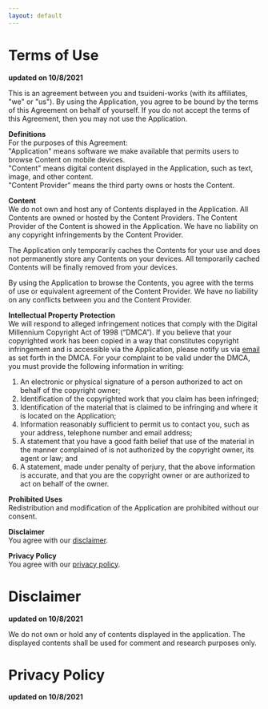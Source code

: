 ```yaml
---
layout: default
---
```


# Terms of Use
**updated on 10/8/2021**

This is an agreement between you and tsuideni-works (with its affiliates, "we" or "us"). By using the Application, you agree to be bound by the terms of this Agreement on behalf of yourself. If you do not accept the terms of this Agreement, then you may not use the Application.

**Definitions**
<br />
For the purposes of this Agreement:<br />
"Application" means software we make available that permits users to browse Content on mobile devices.<br />
"Content" means digital content displayed in the Application, such as text, image, and other content.<br />
"Content Provider" means the third party owns or hosts the Content.

**Content**
<br />
We do not own and host any of Contents displayed in the Application. All Contents are owned or hosted by the Content Providers. The Content Provider of the Content is showed in the Application. We have no liability on any copyright infringements by the Content Provider.

The Application only temporarily caches the Contents for your use and does not permanently store any Contents on your devices. All temporarily cached Contents will be finally removed from your devices.

By using the Application to browse the Contents, you agree with the terms of use or equivalent agreement of the Content Provider. We have no liability on any conflicts between you and the Content Provider.

**Intellectual Property Protection**
<br />
We will respond to alleged infringement notices that comply with the Digital Millennium Copyright Act of 1998 (“DMCA”). If you believe that your copyrighted work has been copied in a way that constitutes copyright infringement and is accessible via the Application, please notify us via [email](mailto:tsuideniworks@gmail.com) as set forth in the DMCA. For your complaint to be valid under the DMCA, you must provide the following information in writing:
1.	An electronic or physical signature of a person authorized to act on behalf of the copyright owner;
2.	Identification of the copyrighted work that you claim has been infringed;
3.	Identification of the material that is claimed to be infringing and where it is located on the Application;
4.	Information reasonably sufficient to permit us to contact you, such as your address, telephone number and email address;
5.	A statement that you have a good faith belief that use of the material in the manner complained of is not authorized by the copyright owner, its agent or law; and
6.	A statement, made under penalty of perjury, that the above information is accurate, and that you are the copyright owner or are authorized to act on behalf of the owner.

**Prohibited Uses**
<br />
Redistribution and modification of the Application are prohibited without our consent.

**Disclaimer**
<br />
You agree with our [disclaimer](https://tsuideni-works.github.io/terms-and-conditions.html#disclaimer).

**Privacy Policy**
<br />
You agree with our [privacy policy](https://tsuideni-works.github.io/terms-and-conditions.html#privacy-policy). 

# Disclaimer
**updated on 10/8/2021**

We do not own or hold any of contents displayed in the application. The displayed contents shall be used for comment and research purposes only.

# Privacy Policy
**updated on 10/8/2021**
